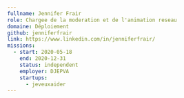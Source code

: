 ```yaml
---
fullname: Jennifer Frair
role: Chargee de la moderation et de l'animation reseau
domaine: Déploiement
github: jenniferfrair
link: https://www.linkedin.com/in/jenniferfrair/
missions:
  - start: 2020-05-18
    end: 2020-12-31
    status: independent
    employer: DJEPVA
    startups:
      - jeveuxaider
---
```

